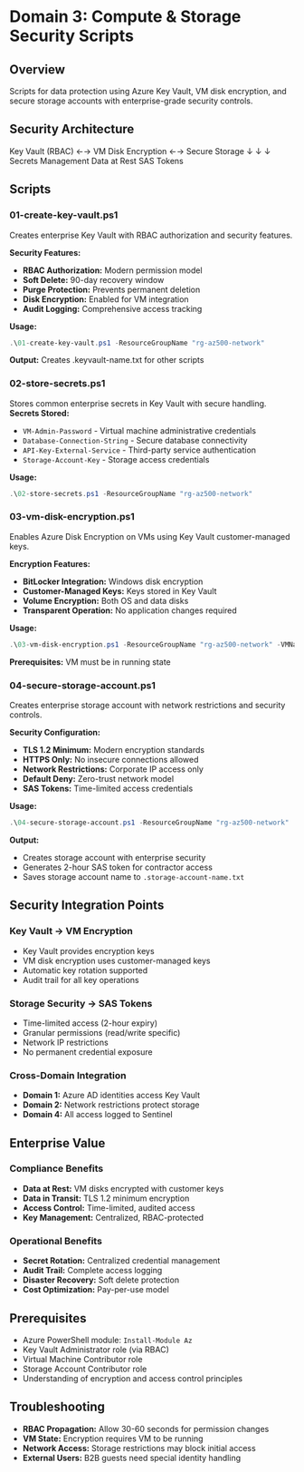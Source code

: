 # Domain 3: Compute & Storage Security Scripts

## Overview
Scripts for data protection using Azure Key Vault, VM disk encryption, and secure storage accounts with enterprise-grade security controls.

## Security Architecture
Key Vault (RBAC) ←→ VM Disk Encryption ←→ Secure Storage
↓                      ↓                    ↓
Secrets Management    Data at Rest        SAS Tokens

## Scripts

### 01-create-key-vault.ps1
Creates enterprise Key Vault with RBAC authorization and security features.

**Security Features:**
- **RBAC Authorization:** Modern permission model
- **Soft Delete:** 90-day recovery window
- **Purge Protection:** Prevents permanent deletion
- **Disk Encryption:** Enabled for VM integration
- **Audit Logging:** Comprehensive access tracking

**Usage:**
```powershell
.\01-create-key-vault.ps1 -ResourceGroupName "rg-az500-network"
```
**Output:** Creates .keyvault-name.txt for other scripts

### 02-store-secrets.ps1
Stores common enterprise secrets in Key Vault with secure handling.
**Secrets Stored:**
- `VM-Admin-Password` - Virtual machine administrative credentials
- `Database-Connection-String` - Secure database connectivity
- `API-Key-External-Service` - Third-party service authentication
- `Storage-Account-Key` - Storage access credentials

**Usage:**
```powershell
.\02-store-secrets.ps1 -ResourceGroupName "rg-az500-network"
```

### 03-vm-disk-encryption.ps1
Enables Azure Disk Encryption on VMs using Key Vault customer-managed keys.

**Encryption Features:**
- **BitLocker Integration:** Windows disk encryption
- **Customer-Managed Keys:** Keys stored in Key Vault
- **Volume Encryption:** Both OS and data disks
- **Transparent Operation:** No application changes required

**Usage:**
```powershell
.\03-vm-disk-encryption.ps1 -ResourceGroupName "rg-az500-network" -VMName "vm-db-01"
```
**Prerequisites:** VM must be in running state

### 04-secure-storage-account.ps1
Creates enterprise storage account with network restrictions and security controls.

**Security Configuration:**

- **TLS 1.2 Minimum:** Modern encryption standards
- **HTTPS Only:** No insecure connections allowed
- **Network Restrictions:** Corporate IP access only
- **Default Deny:** Zero-trust network model
- **SAS Tokens:** Time-limited access credentials

**Usage:**
```powershell
.\04-secure-storage-account.ps1 -ResourceGroupName "rg-az500-network"
```
**Output:**

- Creates storage account with enterprise security
- Generates 2-hour SAS token for contractor access
- Saves storage account name to `.storage-account-name.txt`


## Security Integration Points

### Key Vault → VM Encryption
- Key Vault provides encryption keys
- VM disk encryption uses customer-managed keys
- Automatic key rotation supported
- Audit trail for all key operations

### Storage Security → SAS Tokens
- Time-limited access (2-hour expiry)
- Granular permissions (read/write specific)
- Network IP restrictions
- No permanent credential exposure

### Cross-Domain Integration
- **Domain 1:** Azure AD identities access Key Vault
- **Domain 2:** Network restrictions protect storage
- **Domain 4:** All access logged to Sentinel


## Enterprise Value

### Compliance Benefits
- **Data at Rest:** VM disks encrypted with customer keys
- **Data in Transit:** TLS 1.2 minimum encryption
- **Access Control:** Time-limited, audited access
- **Key Management:** Centralized, RBAC-protected

### Operational Benefits

- **Secret Rotation:** Centralized credential management
- **Audit Trail:** Complete access logging
- **Disaster Recovery:** Soft delete protection
- **Cost Optimization:** Pay-per-use model

## Prerequisites

- Azure PowerShell module: `Install-Module Az`
- Key Vault Administrator role (via RBAC)
- Virtual Machine Contributor role
- Storage Account Contributor role
- Understanding of encryption and access control principles

## Troubleshooting

- **RBAC Propagation:** Allow 30-60 seconds for permission changes
- **VM State:** Encryption requires VM to be running
- **Network Access:** Storage restrictions may block initial access
- **External Users:** B2B guests need special identity handling
